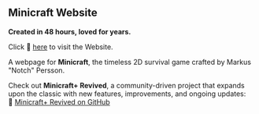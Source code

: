 ## Minicraft Website  

**Created in 48 hours, loved for years.**  

Click 🔗 [here](https://minicraftplus.github.io/) to visit the Website.

A webpage for **Minicraft**, the timeless 2D survival game crafted by Markus "Notch" Persson.

Check out **Minicraft+ Revived**, a community-driven project that expands upon the classic with new features, improvements, and ongoing updates:  
🔗 [Minicraft+ Revived on GitHub](https://github.com/MinicraftPlus/minicraft-plus-revived)  
